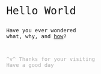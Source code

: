 <p style="font-family: monospace;font-size:2em">Hello World</p>
<p style="font-family: monospace;font-size:1em">Have you ever wondered<br>what, why, and <a href="007.html">how</a>?</p>
<br>
<p style="font-family: monospace;font-size:0.5em,text-decoration:none;color: rgba(0,0,0,0.3)">^v^ Thanks for your visiting <br> Have a good day </p>
